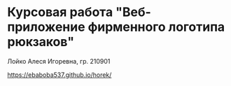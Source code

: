 # Курсовая работа "Веб-приложение фирменного логотипа рюкзаков"

Лойко Алеся Игоревна, гр. 210901

https://ebaboba537.github.io/horek/

